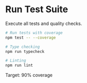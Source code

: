 # Run Test Suite

Execute all tests and quality checks.

```bash
# Run tests with coverage
npm test -- --coverage

# Type checking
npm run typecheck

# Linting
npm run lint
```

Target: 90% coverage